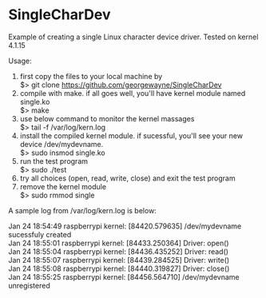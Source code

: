 # SingleCharDev
Example of creating a single Linux character device driver. Tested on kernel 4.1.15

Usage:  
1. first copy the files to your local machine by  
    $> git clone https://github.com/georgewayne/SingleCharDev  
2. compile with make. if all goes well, you'll have kernel module named single.ko  
    $> make  
3. use below command to monitor the kernel massages  
    $> tail -f /var/log/kern.log  
4. install the compiled kernel module. if sucessful, you'll see your new device /dev/mydevname.  
    $> sudo insmod single.ko  
5. run the test program  
    $> sudo ./test  
6. try all choices (open, read, write, close) and exit the test program  
7. remove the kernel module  
    $> sudo rmmod single  

A sample log from /var/log/kern.log is below:

Jan 24 18:54:49 raspberrypi kernel: [84420.579635] /dev/mydevname sucessfuly created  
Jan 24 18:55:01 raspberrypi kernel: [84433.250364] Driver: open()  
Jan 24 18:55:04 raspberrypi kernel: [84436.435252] Driver: read()  
Jan 24 18:55:07 raspberrypi kernel: [84439.284525] Driver: write()  
Jan 24 18:55:08 raspberrypi kernel: [84440.319827] Driver: close()  
Jan 24 18:55:25 raspberrypi kernel: [84456.564710] /dev/mydevname unregistered

